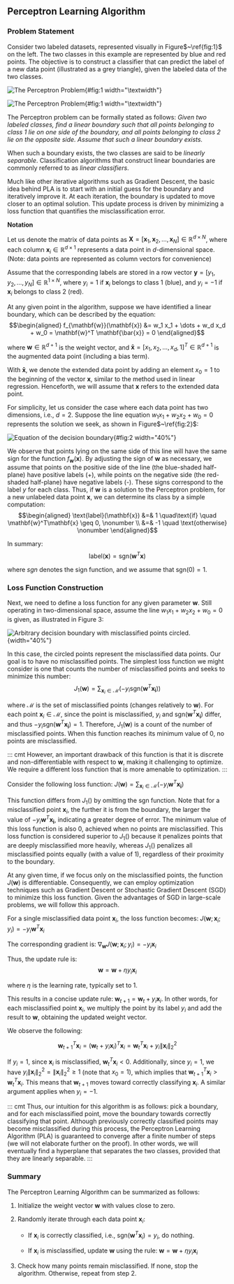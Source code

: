 ## Perceptron Learning Algorithm

### Problem Statement

Consider two labeled datasets, represented visually in
Figure$~\ref{fig:1}$ on the left. The two classes in this example are
represented by blue and red points. The objective is to construct a
classifier that can predict the label of a new data point (illustrated
as a grey triangle), given the labeled data of the two classes.

![The Perceptron Problem](pla/pla1.png){#fig:1 width="\\textwidth"}

![The Perceptron Problem](pla/pla2.png){#fig:1 width="\\textwidth"}

The Perceptron problem can be formally stated as follows: *Given two
labeled classes, find a linear boundary such that all points belonging
to class 1 lie on one side of the boundary, and all points belonging to
class 2 lie on the opposite side. Assume that such a linear boundary
exists.*

When such a boundary exists, the two classes are said to be *linearly
separable*. Classification algorithms that construct linear boundaries
are commonly referred to as *linear classifiers*.

Much like other iterative algorithms such as Gradient Descent, the basic
idea behind PLA is to start with an initial guess for the boundary and
iteratively improve it. At each iteration, the boundary is updated to
move closer to an optimal solution. This update process is driven by
minimizing a loss function that quantifies the misclassification error.

**Notation**

Let us denote the matrix of data points as
$\mathbf{X} = [\mathbf{x}_1, \mathbf{x}_2, \dots, \mathbf{x}_N] \in \mathbb{R}^{d \times N}$,
where each column $\mathbf{x}_i \in \mathbb{R}^{d \times 1}$ represents
a data point in $d$-dimensional space. (Note: data points are
represented as column vectors for convenience)

Assume that the corresponding labels are stored in a row vector
$\mathbf{y} = [y_1, y_2, \dots, y_N] \in \mathbb{R}^{1 \times N}$, where
$y_i = 1$ if $\mathbf{x}_i$ belongs to class 1 (blue), and $y_i = -1$ if
$\mathbf{x}_i$ belongs to class 2 (red).

At any given point in the algorithm, suppose we have identified a linear
boundary, which can be described by the equation: $$\begin{aligned}
f_{\mathbf{w}}(\mathbf{x}) &= w_1 x_1 + \dots + w_d x_d + w_0 = \mathbf{w}^T \mathbf{\bar{x}} = 0
\end{aligned}$$

where $\mathbf{w} \in \mathbb{R}^{d+1}$ is the weight vector, and
$\mathbf{\bar{x}} = [x_1, x_2, \dots, x_d, 1]^T \in \mathbb{R}^{d+1}$ is
the augmented data point (including a bias term).

With $\mathbf{\bar{x}}$, we denote the extended data point by adding an
element $x_0 = 1$ to the beginning of the vector $\mathbf{x}$, similar
to the method used in linear regression. Henceforth, we will assume that
$\mathbf{x}$ refers to the extended data point.

For simplicity, let us consider the case where each data point has two
dimensions, i.e., $d = 2$. Suppose the line equation
$w_1 x_1 + w_2 x_2 + w_0 = 0$ represents the solution we seek, as shown
in Figure$~\ref{fig:2}$:

![Equation of the decision boundary](pla/pla4.png){#fig:2 width="40%"}

We observe that points lying on the same side of this line will have the
same sign for the function $f_{\mathbf{w}}(\mathbf{x})$. By adjusting
the sign of $\mathbf{w}$ as necessary, we assume that points on the
positive side of the line (the blue-shaded half-plane) have positive
labels (+), while points on the negative side (the red-shaded
half-plane) have negative labels (-). These signs correspond to the
label $y$ for each class. Thus, if $\mathbf{w}$ is a solution to the
Perceptron problem, for a new unlabeled data point $\mathbf{x}$, we can
determine its class by a simple computation: $$\begin{aligned}
\text{label}(\mathbf{x}) &=& 1 \quad\text{if} \quad \mathbf{w}^T\mathbf{x} \geq 0, \nonumber \\
&=& -1 \quad \text{otherwise} \nonumber
\end{aligned}$$

In summary:
$$\text{label}(\mathbf{x}) = \text{sgn}(\mathbf{w}^T\mathbf{x})$$

where $\textit{sgn}$ denotes the sign function, and we assume that
$\text{sgn}(0) = 1$.

### Loss Function Construction

Next, we need to define a loss function for any given parameter
$\mathbf{w}$. Still operating in two-dimensional space, assume the line
$w_1 x_1 + w_2 x_2 + w_0 = 0$ is given, as illustrated in Figure 3:

![Arbitrary decision boundary with misclassified points
circled.](pla/pla3.png){width="40%"}

In this case, the circled points represent the misclassified data
points. Our goal is to have no misclassified points. The simplest loss
function we might consider is one that counts the number of
misclassified points and seeks to minimize this number:
$$J_1(\mathbf{w}) = \sum_{\mathbf{x}_i \in \mathcal{M}} (-y_i\text{sgn}(\mathbf{w}^T\mathbf{x_i}))$$

where $\mathcal{M}$ is the set of misclassified points (changes
relatively to $\mathbf{w}$). For each point
$\mathbf{x}_i \in \mathcal{M}$, since the point is misclassified, $y_i$
and $\text{sgn}(\mathbf{w}^T\mathbf{x_i})$ differ, and thus
$-y_i\text{sgn}(\mathbf{w}^T\mathbf{x_i}) = 1$. Therefore,
$J_1(\mathbf{w})$ is a count of the number of misclassified points. When
this function reaches its minimum value of 0, no points are
misclassified.

::: cmt
However, an important drawback of this function is that it is discrete
and non-differentiable with respect to $\mathbf{w}$, making it
challenging to optimize. We require a different loss function that is
more amenable to optimization.
:::

Consider the following loss function:
$J(\mathbf{w}) = \sum_{\mathbf{x}_i \in \mathcal{M}} (-y_i\mathbf{w}^T\mathbf{x_i})$

This function differs from $J_1()$ by omitting the $\text{sgn}$
function. Note that for a misclassified point $\mathbf{x}_i$, the
further it is from the boundary, the larger the value of
$-y_i\mathbf{w}^T\mathbf{x_i}$, indicating a greater degree of error.
The minimum value of this loss function is also 0, achieved when no
points are misclassified. This loss function is considered superior to
$J_1()$ because it penalizes points that are deeply misclassified more
heavily, whereas $J_1()$ penalizes all misclassified points equally
(with a value of 1), regardless of their proximity to the boundary.

At any given time, if we focus only on the misclassified points, the
function $J(\mathbf{w})$ is differentiable. Consequently, we can employ
optimization techniques such as Gradient Descent or Stochastic Gradient
Descent (SGD) to minimize this loss function. Given the advantages of
SGD in large-scale problems, we will follow this approach.

For a single misclassified data point $\mathbf{x}_i$, the loss function
becomes:
$J(\mathbf{w}; \mathbf{x}_i; y_i) = -y_i\mathbf{w}^T\mathbf{x}_i$

The corresponding gradient is:
$\nabla_{\mathbf{w}}J(\mathbf{w}; \mathbf{x}_i; y_i) = -y_i\mathbf{x}_i$

Thus, the update rule is:
$$\mathbf{w} = \mathbf{w} + \eta y_i\mathbf{x}_i$$

where $\eta$ is the learning rate, typically set to 1.

This results in a concise update rule:
$\mathbf{w}_{t+1} = \mathbf{w}_t + y_i\mathbf{x}_i$. In other words, for
each misclassified point $\mathbf{x}_i$, we multiply the point by its
label $y_i$ and add the result to $\mathbf{w}$, obtaining the updated
weight vector.

We observe the following:

$$\mathbf{w}_{t+1}^T\mathbf{x}_i = (\mathbf{w}_t + y_i\mathbf{x}_i)^T\mathbf{x}_i = \mathbf{w}_t^T\mathbf{x}_i + y_i \|\mathbf{x}_i\|_2^2$$

If $y_i = 1$, since $\mathbf{x}_i$ is misclassified,
$\mathbf{w}_t^T\mathbf{x}_i < 0$. Additionally, since $y_i = 1$, we have
$y_i \|\mathbf{x}_i\|_2^2 = \|\mathbf{x}_i\|_2^2 \geq 1$ (note that
$x_0 = 1$), which implies that
$\mathbf{w}_{t+1}^T\mathbf{x}_i > \mathbf{w}_t^T\mathbf{x}_i$. This
means that $\mathbf{w}_{t+1}$ moves toward correctly classifying
$\mathbf{x}_i$. A similar argument applies when $y_i = -1$.

::: cmt
Thus, our intuition for this algorithm is as follows: pick a boundary,
and for each misclassified point, move the boundary towards correctly
classifying that point. Although previously correctly classified points
may become misclassified during this process, the Perceptron Learning
Algorithm (PLA) is guaranteed to converge after a finite number of steps
(we will not elaborate further on the proof). In other words, we will
eventually find a hyperplane that separates the two classes, provided
that they are linearly separable.
:::

### Summary

The Perceptron Learning Algorithm can be summarized as follows:

1.  Initialize the weight vector $\mathbf{w}$ with values close to zero.

2.  Randomly iterate through each data point $\mathbf{x}_i$:

    -   If $\mathbf{x}_i$ is correctly classified, i.e.,
        $\text{sgn}(\mathbf{w}^T\mathbf{x}_i) = y_i$, do nothing.

    -   If $\mathbf{x}_i$ is misclassified, update $\mathbf{w}$ using
        the rule: $\mathbf{w} = \mathbf{w} + \eta y_i\mathbf{x}_i$

3.  Check how many points remain misclassified. If none, stop the
    algorithm. Otherwise, repeat from step 2.
